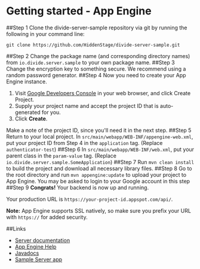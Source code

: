 Getting started - App Engine
===========
##Step 1
Clone the divide-server-sample repository via git by running the following in your command line:

```
git clone https://github.com/HiddenStage/divide-server-sample.git
```
##Step 2
Change the package name (and corresponding directory names) from `io.divide.server.sample` to your own package name. 
##Step 3
Change the encryption key to something secure. We recommend using a random password generator.
##Step 4
Now you need to create your App Engine instance.

1. Visit [Google Developers Console](https://console.developers.google.com/) in your web browser, and click Create Project.
2. Supply your project name and accept the project ID that is auto-generated for you.
3. Click **Create**.

Make a note of the project ID, since you'll need it in the next step.
##Step 5
Return to your local project. In `src/main/webapp/WEB-INF/appengine-web.xml`, put your project ID from Step 4 in the `application` tag. (Replace `authenticator-test`)
##Step 6
In `src/main/webapp/WEB-INF/web.xml`, put your parent class in the `param-value` tag. (Replace `io.divide.server.sample.SomeApplication`)
##Step 7
Run `mvn clean install` to build the project and download all necessary library files.
##Step 8
Go to the root directory and run  `mvn appengine:update` to upload your project to App Engine. You may be asked to login to your Google account in this step
##Step 9
**Congrats!** Your backend is now up and running. 

Your production URL is `https://your-project-id.appspot.com/api/`. 

**Note:** App Engine supports SSL natively, so make sure you prefix your URL with `https://` for added security.

##Links
* [Server documentation](http://www.divide.io/docs/server)
* [App Engine Help](https://github.com/HiddenStage/divide-docs/blob/master/help/help_app_engine.md)
* [Javadocs](http://hiddenstage.github.io/divide-docs/javadocs/)
* [Sample Server app](https://github.com/HiddenStage/divide-server-sample)

